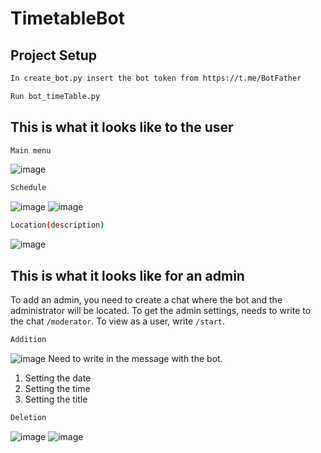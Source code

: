 # TimetableBot

## Project Setup

```sh
In create_bot.py insert the bot token from https://t.me/BotFather
```

```sh
Run bot_timeTable.py
```

## This is what it looks like to the user
```sh
Main menu
```
![image](https://github.com/GiveEnd/TimetableBot/assets/60320294/da80a1b3-3907-49e4-9b44-fec72829955f)

```sh
Schedule
```
![image](https://github.com/GiveEnd/TimetableBot/assets/60320294/086d3d6f-94ef-4bda-9037-0078fbf74158)
![image](https://github.com/GiveEnd/TimetableBot/assets/60320294/2c9d590c-9481-4fc0-b2e7-08e13a7ab132)

```sh
Location(description)
```
![image](https://github.com/GiveEnd/TimetableBot/assets/60320294/c20d3044-8ffd-4350-bba4-c1c38dc80bba)

## This is what it looks like for an admin
To add an admin, you need to create a chat where the bot and the administrator will be located.
To get the admin settings, needs to write to the chat `/moderator`.
To view as a user, write `/start`.

```sh
Addition
```
![image](https://github.com/GiveEnd/TimetableBot/assets/60320294/7396b2f2-6d13-49b5-8453-bebd948b5928)
Need to write in the message with the bot.
1. Setting the date
2. Setting the time
3. Setting the title


```sh
Deletion
```
![image](https://github.com/GiveEnd/TimetableBot/assets/60320294/64f18556-f8b0-4ea5-87ce-0a7ab8dccf59)
![image](https://github.com/GiveEnd/TimetableBot/assets/60320294/86e5287b-4416-471e-a3e8-77c25986ee19)




